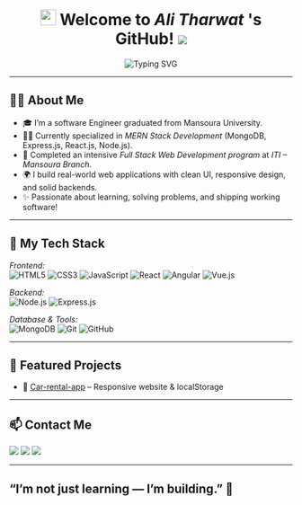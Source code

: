 <h1 align="center">
  <img src="https://media.giphy.com/media/hvRJCLFzcasrR4ia7z/giphy.gif" width="28">
  Welcome to <em>Ali Tharwat </em>'s GitHub!
  <img src="https://komarev.com/ghpvc/?username=abdallaskar&style=flat-square&label=VIEWS">
</h1>

<p align="center">
  <img src="https://readme-typing-svg.demolab.com?font=Kalam&weight=700&pause=1000&color=2196F3&center=true&width=435&lines=Full+Stack+MERN+Developer;Crafting+Web+Apps+With+Real+Impact;Always+Learning+and+Building!" alt="Typing SVG" />
</p>

---

## 👨‍💻 About Me

- 🎓 I’m a software Engineer graduated from Mansoura University.
- 🧑‍💻 Currently specialized in *MERN Stack Development* (MongoDB, Express.js, React.js, Node.js).
- 🏫 Completed an intensive *Full Stack Web Development program* at *ITI – Mansoura Branch*.
- 🌍 I build real-world web applications with clean UI, responsive design, and solid backends.
- ✨ Passionate about learning, solving problems, and shipping working software!

---

## 🚀 My Tech Stack

*Frontend:*  
![HTML5](https://img.shields.io/badge/-HTML5-E34F26?style=flat&logo=html5&logoColor=white)
![CSS3](https://img.shields.io/badge/-CSS3-1572B6?style=flat&logo=css3)
![JavaScript](https://img.shields.io/badge/-JavaScript-F7DF1E?style=flat&logo=javascript&logoColor=black)
![React](https://img.shields.io/badge/-React-20232A?style=flat&logo=react)
![Angular](https://img.shields.io/badge/-Angular-DD0031?style=flat&logo=angular&logoColor=white)
![Vue.js](https://img.shields.io/badge/-Vue.js-4FC08D?style=flat&logo=vue.js&logoColor=white)


*Backend:*  
![Node.js](https://img.shields.io/badge/-Node.js-339933?style=flat&logo=node.js&logoColor=white)
![Express.js](https://img.shields.io/badge/-Express.js-000000?style=flat&logo=express)

*Database & Tools:*  
![MongoDB](https://img.shields.io/badge/-MongoDB-47A248?style=flat&logo=mongodb)
![Git](https://img.shields.io/badge/-Git-F05032?style=flat&logo=git&logoColor=white)
![GitHub](https://img.shields.io/badge/-GitHub-181717?style=flat&logo=github)

---

## 🌟 Featured Projects

- 📝 [Car-rental-app](https://github.com/Ali-Tharwat-181/car_rental_app) – Responsive website & localStorage  


---

## 📫 Contact Me

<a href="mailto:alitharwathassan@gmail.com"><img src="https://img.shields.io/badge/-Gmail-D14836?style=for-the-badge&logo=gmail&logoColor=white"></a>
<a href="https://www.linkedin.com/in/ali-tharwat-522943339/"><img src="https://img.shields.io/badge/-LinkedIn-0077B5?style=for-the-badge&logo=linkedin&logoColor=white"></a>
<a href="https://wa.me/+201014283454" target="_blank"><img src="https://img.shields.io/badge/-WhatsApp-25D366?style=for-the-badge&logo=whatsapp&logoColor=white"></a>

---

## “I’m not just learning — I’m building.” 🚀
